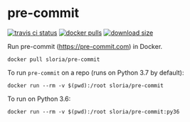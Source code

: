 # pre-commit

[![travis ci status](https://badgen.net/travis/sloria/konch/master)](https://travis-ci.org/sloria/pre-commit-docker)
[![docker pulls](https://badgen.net/docker/pulls/sloria/pre-commit)](https://hub.docker.com/r/sloria/pre-commit)
[![download size](https://images.microbadger.com/badges/image/sloria/pre-commit.svg)](https://microbadger.com/images/sloria/pre-commit)

Run pre-commit (https://pre-commit.com) in Docker.

```
docker pull sloria/pre-commit
```

To run `pre-commit` on a repo (runs on Python 3.7 by default):

```
docker run --rm -v $(pwd):/root sloria/pre-commit
```

To run on Python 3.6:

```
docker run --rm -v $(pwd):/root sloria/pre-commit:py36
```
